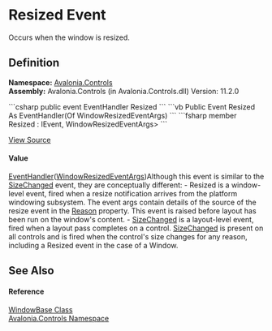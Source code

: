 # Resized Event


Occurs when the window is resized.



## Definition
**Namespace:** <a href="N_Avalonia_Controls">Avalonia.Controls</a>  
**Assembly:** Avalonia.Controls (in Avalonia.Controls.dll) Version: 11.2.0

<Tabs groupId="api-code-preview">
<TabItem value="csharp" label="C#">
```csharp
public event EventHandler<WindowResizedEventArgs> Resized
```
</TabItem>
<TabItem value="vb" label="VB">
```vb
Public Event Resized As EventHandler(Of WindowResizedEventArgs)
```
</TabItem>
<TabItem value="fsharp" label="F#">
```fsharp
member Resized : IEvent<EventHandler<WindowResizedEventArgs>,
    WindowResizedEventArgs>
```
</TabItem>
</Tabs>



<a href="https://github.com/AvaloniaUI/Avalonia/tree/master/src/Avalonia.Controls/WindowBase.cs" title="View the source code">View Source</a>



#### Value
<a href="https://learn.microsoft.com/dotnet/api/system.eventhandler-1" target="_blank" rel="noopener noreferrer">EventHandler</a>(<a href="T_Avalonia_Controls_WindowResizedEventArgs">WindowResizedEventArgs</a>)Although this event is similar to the <a href="E_Avalonia_Controls_Control_SizeChanged">SizeChanged</a> event, they are conceptually different: - Resized is a window-level event, fired when a resize notification arrives from the platform windowing subsystem. The event args contain details of the source of the resize event in the <a href="P_Avalonia_Controls_WindowResizedEventArgs_Reason">Reason</a> property. This event is raised before layout has been run on the window's content. - <a href="E_Avalonia_Controls_Control_SizeChanged">SizeChanged</a> is a layout-level event, fired when a layout pass completes on a control. <a href="E_Avalonia_Controls_Control_SizeChanged">SizeChanged</a> is present on all controls and is fired when the control's size changes for any reason, including a Resized event in the case of a Window.

## See Also


#### Reference
<a href="T_Avalonia_Controls_WindowBase">WindowBase Class</a>  
<a href="N_Avalonia_Controls">Avalonia.Controls Namespace</a>  

